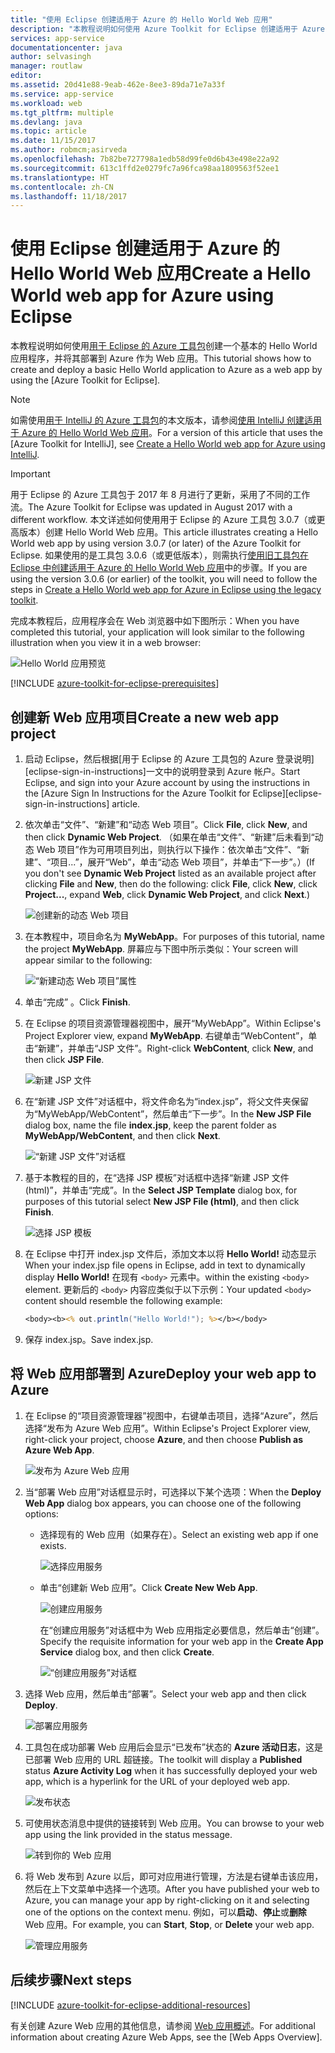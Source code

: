 ```yaml
---
title: "使用 Eclipse 创建适用于 Azure 的 Hello World Web 应用"
description: "本教程说明如何使用 Azure Toolkit for Eclipse 创建适用于 Azure 的 Hello World Web 应用。"
services: app-service
documentationcenter: java
author: selvasingh
manager: routlaw
editor: 
ms.assetid: 20d41e88-9eab-462e-8ee3-89da71e7a33f
ms.service: app-service
ms.workload: web
ms.tgt_pltfrm: multiple
ms.devlang: java
ms.topic: article
ms.date: 11/15/2017
ms.author: robmcm;asirveda
ms.openlocfilehash: 7b82be727798a1edb58d99fe0d6b43e498e22a92
ms.sourcegitcommit: 613c1ffd2e0279fc7a96fca98aa1809563f52ee1
ms.translationtype: HT
ms.contentlocale: zh-CN
ms.lasthandoff: 11/18/2017
---
```

# <a name="create-a-hello-world-web-app-for-azure-using-eclipse"></a><span data-ttu-id="4cea0-103">使用 Eclipse 创建适用于 Azure 的 Hello World Web 应用</span><span class="sxs-lookup"><span data-stu-id="4cea0-103">Create a Hello World web app for Azure using Eclipse</span></span>

<span data-ttu-id="4cea0-104">本教程说明如何使用[用于 Eclipse 的 Azure 工具包]创建一个基本的 Hello World 应用程序，并将其部署到 Azure 作为 Web 应用。</span><span class="sxs-lookup"><span data-stu-id="4cea0-104">This tutorial shows how to create and deploy a basic Hello World application to Azure as a web app by using the [Azure Toolkit for Eclipse].</span></span>

> [!NOTE]
>
> <span data-ttu-id="4cea0-105">如需使用[用于 IntelliJ 的 Azure 工具包]的本文版本，请参阅[使用 IntelliJ 创建适用于 Azure 的 Hello World Web 应用][intellij-hello-world]。</span><span class="sxs-lookup"><span data-stu-id="4cea0-105">For a version of this article that uses the [Azure Toolkit for IntelliJ], see [Create a Hello World web app for Azure using IntelliJ][intellij-hello-world].</span></span>
>

> [!IMPORTANT]
> 
> <span data-ttu-id="4cea0-106">用于 Eclipse 的 Azure 工具包于 2017 年 8 月进行了更新，采用了不同的工作流。</span><span class="sxs-lookup"><span data-stu-id="4cea0-106">The Azure Toolkit for Eclipse was updated in August 2017 with a different workflow.</span></span> <span data-ttu-id="4cea0-107">本文详述如何使用用于 Eclipse 的 Azure 工具包 3.0.7（或更高版本）创建 Hello World Web 应用。</span><span class="sxs-lookup"><span data-stu-id="4cea0-107">This article illustrates creating a Hello World web app by using version 3.0.7 (or later) of the Azure Toolkit for Eclipse.</span></span> <span data-ttu-id="4cea0-108">如果使用的是工具包 3.0.6（或更低版本），则需执行[使用旧工具包在 Eclipse 中创建适用于 Azure 的 Hello World Web 应用][Legacy Version]中的步骤。</span><span class="sxs-lookup"><span data-stu-id="4cea0-108">If you are using the version 3.0.6 (or earlier) of the toolkit, you will need to follow the steps in [Create a Hello World web app for Azure in Eclipse using the legacy toolkit][Legacy Version].</span></span>
> 

<span data-ttu-id="4cea0-109">完成本教程后，应用程序会在 Web 浏览器中如下图所示：</span><span class="sxs-lookup"><span data-stu-id="4cea0-109">When you have completed this tutorial, your application will look similar to the following illustration when you view it in a web browser:</span></span>

![Hello World 应用预览][browse-web-app]

[!INCLUDE [azure-toolkit-for-eclipse-prerequisites](../includes/azure-toolkit-for-eclipse-prerequisites.md)]

## <a name="create-a-new-web-app-project"></a><span data-ttu-id="4cea0-111">创建新 Web 应用项目</span><span class="sxs-lookup"><span data-stu-id="4cea0-111">Create a new web app project</span></span>

1. <span data-ttu-id="4cea0-112">启动 Eclipse，然后根据[用于 Eclipse 的 Azure 工具包的 Azure 登录说明][eclipse-sign-in-instructions]一文中的说明登录到 Azure 帐户。</span><span class="sxs-lookup"><span data-stu-id="4cea0-112">Start Eclipse, and sign into your Azure account by using the instructions in the [Azure Sign In Instructions for the Azure Toolkit for Eclipse][eclipse-sign-in-instructions] article.</span></span>

1. <span data-ttu-id="4cea0-113">依次单击“文件”、“新建”和“动态 Web 项目”。</span><span class="sxs-lookup"><span data-stu-id="4cea0-113">Click **File**, click **New**, and then click **Dynamic Web Project**.</span></span> <span data-ttu-id="4cea0-114">（如果在单击“文件”、“新建”后未看到“动态 Web 项目”作为可用项目列出，则执行以下操作：依次单击“文件”、“新建”、“项目...”，展开“Web”，单击“动态 Web 项目”，并单击“下一步”。）</span><span class="sxs-lookup"><span data-stu-id="4cea0-114">(If you don't see **Dynamic Web Project** listed as an available project after clicking **File** and **New**, then do the following: click **File**, click **New**, click **Project...**, expand **Web**, click **Dynamic Web Project**, and click **Next**.)</span></span>

   ![创建新的动态 Web 项目][file-new-dynamic-web-project]

2. <span data-ttu-id="4cea0-116">在本教程中，项目命名为 **MyWebApp**。</span><span class="sxs-lookup"><span data-stu-id="4cea0-116">For purposes of this tutorial, name the project **MyWebApp**.</span></span> <span data-ttu-id="4cea0-117">屏幕应与下图中所示类似：</span><span class="sxs-lookup"><span data-stu-id="4cea0-117">Your screen will appear similar to the following:</span></span>
   
   ![“新建动态 Web 项目”属性][dynamic-web-project-properties]

3. <span data-ttu-id="4cea0-119">单击“完成” 。</span><span class="sxs-lookup"><span data-stu-id="4cea0-119">Click **Finish**.</span></span>

4. <span data-ttu-id="4cea0-120">在 Eclipse 的项目资源管理器视图中，展开“MyWebApp”。</span><span class="sxs-lookup"><span data-stu-id="4cea0-120">Within Eclipse's Project Explorer view, expand **MyWebApp**.</span></span> <span data-ttu-id="4cea0-121">右键单击“WebContent”，单击“新建”，并单击“JSP 文件”。</span><span class="sxs-lookup"><span data-stu-id="4cea0-121">Right-click **WebContent**, click **New**, and then click **JSP File**.</span></span>

   ![新建 JSP 文件][create-new-jsp-file]

5. <span data-ttu-id="4cea0-123">在“新建 JSP 文件”对话框中，将文件命名为“index.jsp”，将父文件夹保留为“MyWebApp/WebContent”，然后单击“下一步”。</span><span class="sxs-lookup"><span data-stu-id="4cea0-123">In the **New JSP File** dialog box, name the file **index.jsp**, keep the parent folder as **MyWebApp/WebContent**, and then click **Next**.</span></span>

   ![“新建 JSP 文件”对话框][new-jsp-file-dialog]

6. <span data-ttu-id="4cea0-125">基于本教程的目的，在“选择 JSP 模板”对话框中选择“新建 JSP 文件(html)”，并单击“完成”。</span><span class="sxs-lookup"><span data-stu-id="4cea0-125">In the **Select JSP Template** dialog box, for purposes of this tutorial select **New JSP File (html)**, and then click **Finish**.</span></span>

   ![选择 JSP 模板][select-jsp-template]

7. <span data-ttu-id="4cea0-127">在 Eclipse 中打开 index.jsp 文件后，添加文本以将 **Hello World!** 动态显示</span><span class="sxs-lookup"><span data-stu-id="4cea0-127">When your index.jsp file opens in Eclipse, add in text to dynamically display **Hello World!**</span></span> <span data-ttu-id="4cea0-128">在现有 `<body>` 元素中。</span><span class="sxs-lookup"><span data-stu-id="4cea0-128">within the existing `<body>` element.</span></span> <span data-ttu-id="4cea0-129">更新后的 `<body>` 内容应类似于以下示例：</span><span class="sxs-lookup"><span data-stu-id="4cea0-129">Your updated `<body>` content should resemble the following example:</span></span>
   
   ```jsp
   <body><b><% out.println("Hello World!"); %></b></body>
   ```

8. <span data-ttu-id="4cea0-130">保存 index.jsp。</span><span class="sxs-lookup"><span data-stu-id="4cea0-130">Save index.jsp.</span></span>

## <a name="deploy-your-web-app-to-azure"></a><span data-ttu-id="4cea0-131">将 Web 应用部署到 Azure</span><span class="sxs-lookup"><span data-stu-id="4cea0-131">Deploy your web app to Azure</span></span>

1. <span data-ttu-id="4cea0-132">在 Eclipse 的“项目资源管理器”视图中，右键单击项目，选择“Azure”，然后选择“发布为 Azure Web 应用”。</span><span class="sxs-lookup"><span data-stu-id="4cea0-132">Within Eclipse's Project Explorer view, right-click your project, choose **Azure**, and then choose **Publish as Azure Web App**.</span></span>
   
   ![发布为 Azure Web 应用][publish-as-azure-web-app]

1. <span data-ttu-id="4cea0-134">当“部署 Web 应用”对话框显示时，可选择以下某个选项：</span><span class="sxs-lookup"><span data-stu-id="4cea0-134">When the **Deploy Web App** dialog box appears, you can choose one of the following options:</span></span>

   * <span data-ttu-id="4cea0-135">选择现有的 Web 应用（如果存在）。</span><span class="sxs-lookup"><span data-stu-id="4cea0-135">Select an existing web app if one exists.</span></span>

      ![选择应用服务][select-app-service]

   * <span data-ttu-id="4cea0-137">单击“创建新 Web 应用”。</span><span class="sxs-lookup"><span data-stu-id="4cea0-137">Click **Create New Web App**.</span></span>

      ![创建应用服务][create-app-service]

      <span data-ttu-id="4cea0-139">在“创建应用服务”对话框中为 Web 应用指定必要信息，然后单击“创建”。</span><span class="sxs-lookup"><span data-stu-id="4cea0-139">Specify the requisite information for your web app in the **Create App Service** dialog box, and then click **Create**.</span></span>

      ![“创建应用服务”对话框][create-app-service-dialog]

1. <span data-ttu-id="4cea0-141">选择 Web 应用，然后单击“部署”。</span><span class="sxs-lookup"><span data-stu-id="4cea0-141">Select your web app and then click **Deploy**.</span></span>

   ![部署应用服务][deploy-app-service]

1. <span data-ttu-id="4cea0-143">工具包在成功部署 Web 应用后会显示“已发布”状态的 **Azure 活动日志**，这是已部署 Web 应用的 URL 超链接。</span><span class="sxs-lookup"><span data-stu-id="4cea0-143">The toolkit will display a **Published** status **Azure Activity Log** when it has successfully deployed your web app, which is a hyperlink for the URL of your deployed web app.</span></span>

   ![发布状态][publish-status]

1. <span data-ttu-id="4cea0-145">可使用状态消息中提供的链接转到 Web 应用。</span><span class="sxs-lookup"><span data-stu-id="4cea0-145">You can browse to your web app using the link provided in the status message.</span></span>

   ![转到你的 Web 应用][browse-web-app]

1. <span data-ttu-id="4cea0-147">将 Web 发布到 Azure 以后，即可对应用进行管理，方法是右键单击该应用，然后在上下文菜单中选择一个选项。</span><span class="sxs-lookup"><span data-stu-id="4cea0-147">After you have published your web to Azure, you can manage your app by right-clicking on it and selecting one of the options on the context menu.</span></span> <span data-ttu-id="4cea0-148">例如，可以**启动**、**停止**或**删除** Web 应用。</span><span class="sxs-lookup"><span data-stu-id="4cea0-148">For example, you can **Start**, **Stop**, or **Delete** your web app.</span></span>

   ![管理应用服务][manage-app-service]

## <a name="next-steps"></a><span data-ttu-id="4cea0-150">后续步骤</span><span class="sxs-lookup"><span data-stu-id="4cea0-150">Next steps</span></span>

[!INCLUDE [azure-toolkit-for-eclipse-additional-resources](../includes/azure-toolkit-for-eclipse-additional-resources.md)]

<span data-ttu-id="4cea0-151">有关创建 Azure Web 应用的其他信息，请参阅 [Web 应用概述]。</span><span class="sxs-lookup"><span data-stu-id="4cea0-151">For additional information about creating Azure Web Apps, see the [Web Apps Overview].</span></span>

<!-- URL List -->

[用于 Eclipse 的 Azure 工具包]: azure-toolkit-for-eclipse.md
[用于 IntelliJ 的 Azure 工具包]: ../intellij/azure-toolkit-for-intellij.md
[intellij-hello-world]: ../intellij/azure-toolkit-for-intellij-create-hello-world-web-app.md
[Web 应用概述]: /azure/app-service/app-service-web-overview
[Apache Tomcat]: http://tomcat.apache.org/
[Jetty]: http://www.eclipse.org/jetty/
[Legacy Version]: azure-toolkit-for-eclipse-create-hello-world-web-app-legacy-version.md

<!-- IMG List -->

[browse-web-app]: ./media/azure-toolkit-for-eclipse-create-hello-world-web-app/browse-web-app.png
[file-new-dynamic-web-project]: ./media/azure-toolkit-for-eclipse-create-hello-world-web-app/file-new-dynamic-web-project.png
[dynamic-web-project-properties]: ./media/azure-toolkit-for-eclipse-create-hello-world-web-app/dynamic-web-project-properties.png
[create-new-jsp-file]: ./media/azure-toolkit-for-eclipse-create-hello-world-web-app/create-new-jsp-file.png
[new-jsp-file-dialog]: ./media/azure-toolkit-for-eclipse-create-hello-world-web-app/new-jsp-file-dialog.png
[select-jsp-template]: ./media/azure-toolkit-for-eclipse-create-hello-world-web-app/select-jsp-template.png
[publish-as-azure-web-app]: ./media/azure-toolkit-for-eclipse-create-hello-world-web-app/publish-as-azure-web-app.png
[deploy-web-app-dialog]: ./media/azure-toolkit-for-eclipse-create-hello-world-web-app/deploy-web-app-dialog.png
[select-app-service]: ./media/azure-toolkit-for-eclipse-create-hello-world-web-app/select-app-service.png
[create-app-service-dialog]: ./media/azure-toolkit-for-eclipse-create-hello-world-web-app/create-app-service-dialog.png
[publish-status]: ./media/azure-toolkit-for-eclipse-create-hello-world-web-app/publish-status.png
[create-app-service]: ./media/azure-toolkit-for-eclipse-create-hello-world-web-app/create-app-service.png
[deploy-app-service]: ./media/azure-toolkit-for-eclipse-create-hello-world-web-app/deploy-app-service.png
[manage-app-service]: ./media/azure-toolkit-for-eclipse-create-hello-world-web-app/manage-app-service.png
